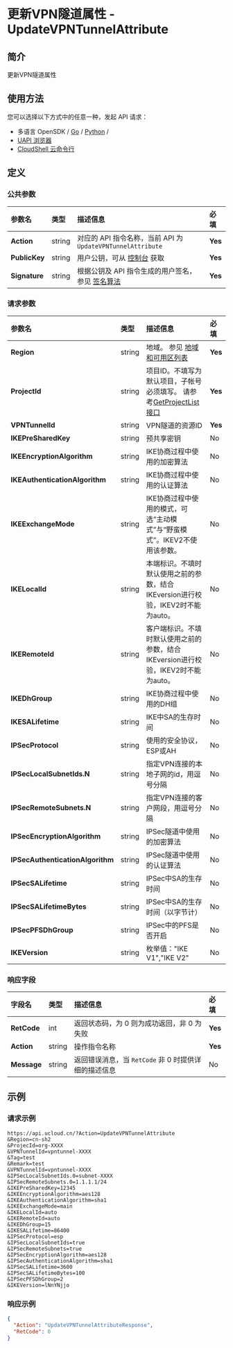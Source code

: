 # 更新VPN隧道属性 - UpdateVPNTunnelAttribute

## 简介

更新VPN隧道属性






## 使用方法

您可以选择以下方式中的任意一种，发起 API 请求：
- 多语言 OpenSDK / [Go](https://github.com/ucloud/ucloud-sdk-go) / [Python](https://github.com/ucloud/ucloud-sdk-python3) /
- [UAPI 浏览器](https://console.ucloud.cn/uapi/detail?id=UpdateVPNTunnelAttribute)
- [CloudShell 云命令行](https://shell.ucloud.cn/)


## 定义

### 公共参数

| 参数名 | 类型 | 描述信息 | 必填 |
|:---|:---|:---|:---|
| **Action**     | string  | 对应的 API 指令名称，当前 API 为 `UpdateVPNTunnelAttribute`                        | **Yes** |
| **PublicKey**  | string  | 用户公钥，可从 [控制台](https://console.ucloud.cn/uapi/apikey) 获取                                             | **Yes** |
| **Signature**  | string  | 根据公钥及 API 指令生成的用户签名，参见 [签名算法](api/summary/signature.md)  | **Yes** |

### 请求参数

| 参数名 | 类型 | 描述信息 | 必填 |
|:---|:---|:---|:---|
| **Region** | string | 地域。 参见 [地域和可用区列表](api/summary/regionlist) |**Yes**|
| **ProjectId** | string | 项目ID。不填写为默认项目，子帐号必须填写。 请参考[GetProjectList接口](api/summary/get_project_list) |**Yes**|
| **VPNTunnelId** | string | VPN隧道的资源ID |**Yes**|
| **IKEPreSharedKey** | string | 预共享密钥 |No|
| **IKEEncryptionAlgorithm** | string | IKE协商过程中使用的加密算法 |No|
| **IKEAuthenticationAlgorithm** | string | IKE协商过程中使用的认证算法 |No|
| **IKEExchangeMode** | string | IKE协商过程中使用的模式，可选“主动模式”与“野蛮模式”。IKEV2不使用该参数。 |No|
| **IKELocalId** | string | 本端标识。不填时默认使用之前的参数，结合IKEversion进行校验，IKEV2时不能为auto。 |No|
| **IKERemoteId** | string | 客户端标识。不填时默认使用之前的参数，结合IKEversion进行校验，IKEV2时不能为auto。 |No|
| **IKEDhGroup** | string | IKE协商过程中使用的DH组 |No|
| **IKESALifetime** | string | IKE中SA的生存时间 |No|
| **IPSecProtocol** | string | 使用的安全协议，ESP或AH |No|
| **IPSecLocalSubnetIds.N** | string | 指定VPN连接的本地子网的id，用逗号分隔 |No|
| **IPSecRemoteSubnets.N** | string | 指定VPN连接的客户网段，用逗号分隔 |No|
| **IPSecEncryptionAlgorithm** | string | IPSec隧道中使用的加密算法 |No|
| **IPSecAuthenticationAlgorithm** | string | IPSec隧道中使用的认证算法 |No|
| **IPSecSALifetime** | string | IPSec中SA的生存时间 |No|
| **IPSecSALifetimeBytes** | string | IPSec中SA的生存时间（以字节计） |No|
| **IPSecPFSDhGroup** | string | IPSec中的PFS是否开启 |No|
| **IKEVersion** | string | 枚举值："IKE V1","IKE V2" |No|

### 响应字段

| 字段名 | 类型 | 描述信息 | 必填 |
|:---|:---|:---|:---|
| **RetCode** | int | 返回状态码，为 0 则为成功返回，非 0 为失败 |**Yes**|
| **Action** | string | 操作指令名称 |**Yes**|
| **Message** | string | 返回错误消息，当 `RetCode` 非 0 时提供详细的描述信息 |No|




## 示例

### 请求示例
    
```
https://api.ucloud.cn/?Action=UpdateVPNTunnelAttribute
&Region=cn-sh2
&ProjecId=org-XXXX
&VPNTunnelId=vpntunnel-XXXX
&Tag=test
&Remark=test
&VPNTunnelId=vpntunnel-XXXX
&IPSecLocalSubnetIds.0=subnet-XXXX
&IPSecRemoteSubnets.0=1.1.1.1/24
&IKEPreSharedKey=12345
&IKEEncryptionAlgorithm=aes128
&IKEAuthenticationAlgorithm=sha1
&IKEExchangeMode=main
&IKELocalId=auto
&IKERemoteId=auto
&IKEDhGroup=15
&IKESALifetime=86400
&IPSecProtocol=esp
&IPSecLocalSubnetIds=true
&IPSecRemoteSubnets=true
&IPSecEncryptionAlgorithm=aes128
&IPSecAuthenticationAlgorithm=sha1
&IPSecSALifetime=3600
&IPSecSALifetimeBytes=100
&IPSecPFSDhGroup=2
&IKEVersion=lNnYNjjo
```

### 响应示例
    
```json
{
  "Action": "UpdateVPNTunnelAttributeResponse",
  "RetCode": 0
}
```





